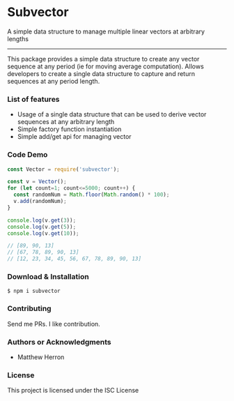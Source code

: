 Subvector
==============

A simple data structure to manage multiple linear vectors at arbitrary lengths

* * *

This package provides a simple data structure to create any vector sequence at any period (ie for moving average computation).  Allows developers to create a single data structure to capture and return sequences at any period length.

### List of features

*   Usage of a single data structure that can be used to derive vector sequences at any arbitrary length
*   Simple factory function instantiation 
*   Simple add/get api for managing vector

### Code Demo

```js
const Vector = require('subvector');

const v = Vector();
for (let count=1; count<=5000; count++) {
  const randomNum = Math.floor(Math.random() * 100);
  v.add(randomNum);
}

console.log(v.get(3));
console.log(v.get(5));
console.log(v.get(10));

// [89, 90, 13]
// [67, 78, 89, 90, 13]
// [12, 23, 34, 45, 56, 67, 78, 89, 90, 13]

```

### Download & Installation

```shell 
$ npm i subvector
```

### Contributing

Send me PRs.  I like contribution.

### Authors or Acknowledgments

*   Matthew Herron

### License

This project is licensed under the ISC License